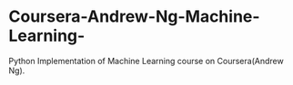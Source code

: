 # Coursera-Andrew-Ng-Machine-Learning-
Python Implementation of Machine Learning course on Coursera(Andrew Ng).
